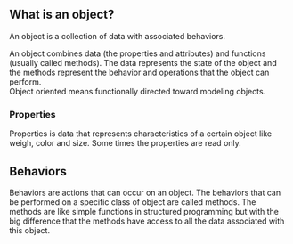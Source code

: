 ## What is an object?
An object is a collection of data with associated behaviors. 

An object combines data (the properties and attributes) and functions (usually called methods). The data represents the state of the object and the methods represent the behavior and operations that the object can perform.   
Object oriented means functionally directed toward modeling objects. 


### Properties 

Properties is data that represents characteristics of a certain object like weigh, color and size. Some times the properties are read only. 

## Behaviors

Behaviors are actions that can occur on an object. The behaviors that can be performed on a specific class of object are called methods. The methods are like simple functions in structured programming but with the big difference that the methods have access to all the data associated with this object. 